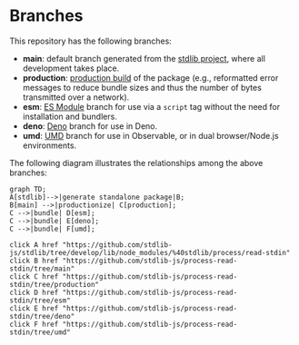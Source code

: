 <!--

@license Apache-2.0

Copyright (c) 2022 The Stdlib Authors.

Licensed under the Apache License, Version 2.0 (the "License");
you may not use this file except in compliance with the License.
You may obtain a copy of the License at

    http://www.apache.org/licenses/LICENSE-2.0

Unless required by applicable law or agreed to in writing, software
distributed under the License is distributed on an "AS IS" BASIS,
WITHOUT WARRANTIES OR CONDITIONS OF ANY KIND, either express or implied.
See the License for the specific language governing permissions and
limitations under the License.

-->

# Branches

This repository has the following branches:

-   **main**: default branch generated from the [stdlib project][stdlib-url], where all development takes place.
-   **production**: [production build][production-url] of the package (e.g., reformatted error messages to reduce bundle sizes and thus the number of bytes transmitted over a network).
-   **esm**: [ES Module][esm-url] branch for use via a `script` tag without the need for installation and bundlers.
-   **deno**: [Deno][deno-url] branch for use in Deno.
-   **umd**: [UMD][umd-url] branch for use in Observable, or in dual browser/Node.js environments.

The following diagram illustrates the relationships among the above branches:

```mermaid
graph TD;
A[stdlib]-->|generate standalone package|B;
B[main] -->|productionize| C[production];
C -->|bundle| D[esm];
C -->|bundle| E[deno];
C -->|bundle| F[umd];

click A href "https://github.com/stdlib-js/stdlib/tree/develop/lib/node_modules/%40stdlib/process/read-stdin"
click B href "https://github.com/stdlib-js/process-read-stdin/tree/main"
click C href "https://github.com/stdlib-js/process-read-stdin/tree/production"
click D href "https://github.com/stdlib-js/process-read-stdin/tree/esm"
click E href "https://github.com/stdlib-js/process-read-stdin/tree/deno"
click F href "https://github.com/stdlib-js/process-read-stdin/tree/umd"
```

[stdlib-url]: https://github.com/stdlib-js/stdlib/tree/develop/lib/node_modules/%40stdlib/process/read-stdin
[production-url]: https://github.com/stdlib-js/process-read-stdin/tree/production
[deno-url]: https://github.com/stdlib-js/process-read-stdin/tree/deno
[umd-url]: https://github.com/stdlib-js/process-read-stdin/tree/umd
[esm-url]: https://github.com/stdlib-js/process-read-stdin/tree/esm